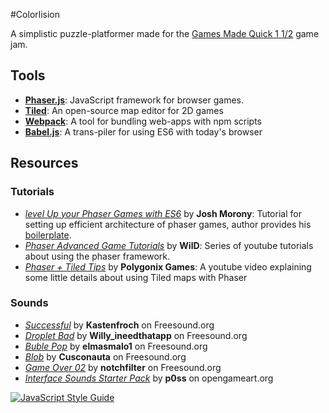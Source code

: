 #Colorlision

A simplistic puzzle-platformer made for the [Games Made Quick 1 1/2](https://itch.io/jam/games-made-quick-one-and-a-half) game jam.


## Tools

- [**Phaser.js**](http://phaser.io/): JavaScript framework for browser games.
- [**Tiled**](http://www.mapeditor.org/): An open-source map editor for 2D games
- [**Webpack**](https://webpack.github.io/docs/): A tool for bundling web-apps with npm scripts
- [**Babel.js**](https://babeljs.io/): A trans-piler for using ES6 with today's browser

## Resources

### Tutorials

- [*level Up your Phaser Games with ES6*](https://www.joshmorony.com/level-up-your-phaser-games-with-es6/) by **Josh Morony**: Tutorial for setting up efficient architecture of phaser games, author provides his [boilerplate](https://github.com/joshuamorony/phaser-es6-boilerplate).
- [*Phaser Advanced Game Tutorials*](https://www.youtube.com/watch?v=2JWbytEGjhM&list=PL9iYZZWgVwsfNdldSzmYev0tbVKjeov6w) by **WilD**: Series of youtube tutorials about using the phaser framework.
- [*Phaser + Tiled Tips*](https://www.youtube.com/watch?v=C2_6lhYjkeE) by **Polygonix Games**: A youtube video explaining some little details about using Tiled maps with Phaser

### Sounds

- [*Successful*](http://freesound.org/people/Kastenfrosch/sounds/162473/) by **Kastenfroch** on Freesound.org
- [*Droplet Bad*](http://freesound.org/people/willy_ineedthatapp_com/sounds/167328/) by **Willy_ineedthatapp** on Freesound.org
- [*Buble Pop*](http://freesound.org/people/elmasmalo1/sounds/376968/) by **elmasmalo1** on Freesound.org
- [*Blob*](http://freesound.org/people/cusconauta/sounds/219012/) by **Cusconauta** on Freesound.org
- [*Game Over 02*](http://freesound.org/people/notchfilter/sounds/43697/) by **notchfilter** on Freesound.org
- [*Interface Sounds Starter Pack*](https://opengameart.org/content/interface-sounds-starter-pack) by **p0ss** on opengameart.org


[![JavaScript Style Guide](https://cdn.rawgit.com/feross/standard/master/badge.svg)](https://github.com/feross/standard)

